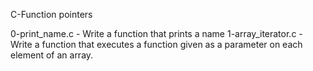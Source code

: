C-Function pointers

0-print_name.c - Write a function that prints a name
1-array_iterator.c - Write a function that executes a function given as a parameter on each element of an array.

